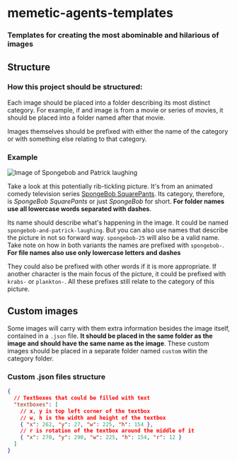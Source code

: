 # memetic-agents-templates
### Templates for creating the most abominable and hilarious of images

## Structure
### How this project should be structured:

Each image should be placed into a folder describing its most distinct category.
For example, if and image is from a movie or series of movies, it should be placed into a folder named after that movie.

Images themselves should be prefixed with either the name of the category or with something else relating to that category.

### Example

![Image of Spongebob and Patrick laughing](https://data.whicdn.com/images/208194316/original.jpg)

Take a look at this potentially rib-tickling picture. It's from an animated comedy television series [SpongeBob SquarePants](https://en.wikipedia.org/wiki/SpongeBob_SquarePants).
Its category, therefore, is *SpongeBob SquarePants* or just *SpongeBob* for short. **For folder names use all lowercase words separated with dashes**.

Its name should describe what's happening in the image. It could be named `spongebob-and-patrick-laughing`. But you can also use names that describe the picture in not so forward way. `spongebob-25` will also be a valid name. Take note on how in both variants the names are prefixed with `spongebob-`. **For file names also use only lowercase letters and dashes**

They could also be prefixed with other words if it is more appropriate. If another character is the main focus of the picture, it could be prefixed with `krabs-` or `plankton-`. All these prefixes still relate to the category of this picture.

## Custom images

Some images will carry with them extra information besides the image itself, contained in a `.json` file.
**It should be placed in the same folder as the image and should have the same name as the image**.
These custom images should be placed in a separate folder named `custom` witin the category folder.

### Custom .json files structure
```json
{
  // Textboxes that could be filled with text
  "textboxes": [
    // x, y is top left corner of the textbox
    // w, h is the width and height of the textbox
    { "x": 262, "y": 27, "w": 225, "h": 154 },
    // r is rotation of the textbox around the middle of it
    { "x": 270, "y": 290, "w": 225, "h": 154, "r": 12 }
  ]
}
```